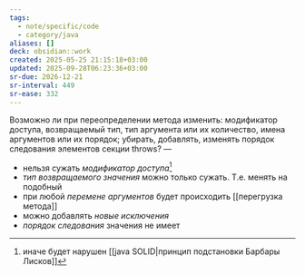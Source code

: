 ```yaml
---
tags:
  - note/specific/code
  - category/java
aliases: []
deck: obsidian::work
created: 2025-05-25 21:15:18+03:00
updated: 2025-09-28T06:23:36+03:00
sr-due: 2026-12-21
sr-interval: 449
sr-ease: 332
---
```


Возможно ли при переопределении метода изменить: модификатор доступа, возвращаемый тип, тип аргумента или их количество, имена аргументов или их порядок; убирать, добавлять, изменять порядок следования элементов секции throws?
—
- нельзя сужать *модификатор доступа*[^1]
- *тип возвращаемого значения* можно только сужать. Т.е. менять на подобный
- при любой *перемене аргументов* будет происходить [[перегрузка метода]]
- можно добавлять *новые исключения*
- *порядок следования* значения не имеет

[^1]: иначе будет нарушен [[java SOLID|принцип подстановки Барбары Лисков]]

